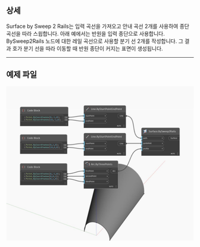 ## 상세
Surface by Sweep 2 Rails는 입력 곡선을 가져오고 안내 곡선 2개를 사용하여 종단 곡선을 따라 스윕합니다. 아래 예에서는 반원을 입력 종단으로 사용합니다. BySweep2Rails 노드에 대한 레일 곡선으로 사용할 분기 선 2개를 작성합니다. 그 결과 호가 분기 선을 따라 이동할 때 반원 종단이 커지는 표면이 생성됩니다.
___
## 예제 파일

![BySweep2Rails](./Autodesk.DesignScript.Geometry.Surface.BySweep2Rails_img.jpg)

